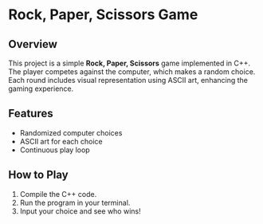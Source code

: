 # Rock, Paper, Scissors Game

## Overview
This project is a simple **Rock, Paper, Scissors** game implemented in C++. The player competes against the computer, which makes a random choice. Each round includes visual representation using ASCII art, enhancing the gaming experience.

## Features
- Randomized computer choices
- ASCII art for each choice
- Continuous play loop

## How to Play
1. Compile the C++ code.
2. Run the program in your terminal.
3. Input your choice and see who wins!
